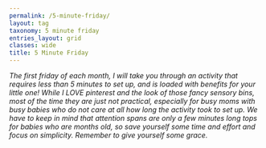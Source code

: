 ```yaml
---
permalink: /5-minute-friday/
layout: tag
taxonomy: 5 minute friday
entries_layout: grid
classes: wide
title: 5 Minute Friday
---
```


*The first friday of each month, I will take you through an activity that requires less than 5 minutes to set up, and is loaded with benefits for your little one! While I LOVE pinterest and the look of those fancy sensory bins, most of the time they are just not practical, especially for busy moms with busy babies who do not care at all how long the activity took to set up. We have to keep in mind that attention spans are only a few minutes long tops for babies who are months old, so save yourself some time and effort and focus on simplicity. Remember to give yourself some grace.*